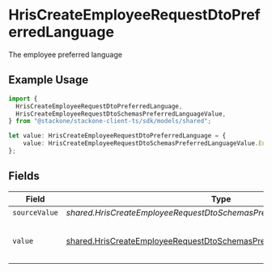 # HrisCreateEmployeeRequestDtoPreferredLanguage

The employee preferred language

## Example Usage

```typescript
import {
  HrisCreateEmployeeRequestDtoPreferredLanguage,
  HrisCreateEmployeeRequestDtoSchemasPreferredLanguageValue,
} from "@stackone/stackone-client-ts/sdk/models/shared";

let value: HrisCreateEmployeeRequestDtoPreferredLanguage = {
    value: HrisCreateEmployeeRequestDtoSchemasPreferredLanguageValue.Eng,
};
```

## Fields

| Field                                                                                                                                                       | Type                                                                                                                                                        | Required                                                                                                                                                    | Description                                                                                                                                                 | Example                                                                                                                                                     |
| ----------------------------------------------------------------------------------------------------------------------------------------------------------- | ----------------------------------------------------------------------------------------------------------------------------------------------------------- | ----------------------------------------------------------------------------------------------------------------------------------------------------------- | ----------------------------------------------------------------------------------------------------------------------------------------------------------- | ----------------------------------------------------------------------------------------------------------------------------------------------------------- |
| `sourceValue`                                                                                                                                               | *shared.HrisCreateEmployeeRequestDtoSchemasPreferredLanguageSourceValue*                                                                                    | :heavy_minus_sign:                                                                                                                                          | N/A                                                                                                                                                         |                                                                                                                                                             |
| `value`                                                                                                                                                     | [shared.HrisCreateEmployeeRequestDtoSchemasPreferredLanguageValue](../../../sdk/models/shared/hriscreateemployeerequestdtoschemaspreferredlanguagevalue.md) | :heavy_minus_sign:                                                                                                                                          | The ISO639-2 Code of the language                                                                                                                           | eng                                                                                                                                                         |